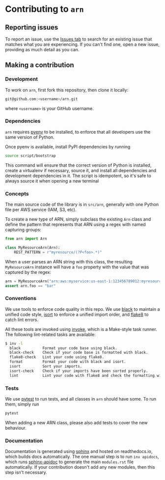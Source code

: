 # Contributing to `arn`

## Reporting issues

To report an issue, use the [Issues tab](https://github.com/instacart/arn/issues?q=is%3Aissue+is%3Aopen+sort%3Aupdated-desc) to search for an existing issue that matches what you are experiencing. If you can't find one, open a new issue, providing as much detail as you can.

## Making a contribution

### Development
To work on `arn`, first fork this repository, then clone it locally:
```bash
git@github.com:<username>/arn.git
```
where `<username>` is your GitHub username.

### Dependencies
`arn` requires [pyenv](https://github.com/pyenv/pyenv) to be installed, to enforce that all developers use the same version of Python.

Once pyenv is available, install PyPI dependencies by running
```bash
source script/bootstrap
```
This command will ensure that the correct version of Python is installed, create a virtualenv if necessary, source it, and install all dependencies and development dependencies in it. The script is idempotent, so it's safe to always source it when opening a new terminal 

### Concepts
The main source code of the library is in `src/arn`, generally with one Python file per AWS service (IAM, S3, etc). 

To create a new type of ARN, simply subclass the existing `Arn` class and define the pattern that represents that ARN using a regex with named capturing groups:
```python
from arn import Arn

class MyResourceArn(Arn):
    REST_PATTERN = r"myresource/(?P<foo>.*)"
```

When a user parses an ARN string with this class, the resulting `MyResourceArn` instance will have a `foo` property with the value that was captured by the regex:
```python
arn = MyResourceArn("arn:aws:myservice:us-east-1:123456789012:myresource/bar")
assert arn.foo == "bar"
```

### Conventions
We use tools to enforce code quality in this repo. We use [black](https://black.readthedocs.io/en/stable/) to maintain a unified code style, [isort](https://timothycrosley.github.io/isort/) to enforce a unified import order, and [flake8](https://flake8.pycqa.org/en/latest/) to catch lint errors.

All these tools are invoked using [invoke](http://www.pyinvoke.org/), which is a Make-style task runner. The following lint-related tasks are available:
```bash
$ inv -l
  black          Format your code base using black.
  black-check    Check if your code base is formatted with black.
  flake8-check   Lint your code using flake8.
  format         Format your code with black and isort.
  isort          Sort your imports.
  isort-check    Check if your imports have been sorted properly.
  lint           Lint your code with flake8 and check the formatting with black and isort.
```

### Tests
We use [pytest](https://docs.pytest.org/en/latest/) to run tests, and all classes in `arn` should have some. To run them, simply run
```bash
pytest
```

When adding a new ARN class, please also add tests to cover the new behaviour.

### Documentation
Documentation is generated using [sphinx](https://www.sphinx-doc.org/en/master/) and hosted on readthedocs.io, which builds docs automatically. The one manual step is to run `inv apidocs`, which runs [sphinx-apidoc](https://www.sphinx-doc.org/en/master/man/sphinx-apidoc.html) to generate the main `modules.rst` file automatically. If your contribution doesn't add any new modules, then this step isn't necessary.

